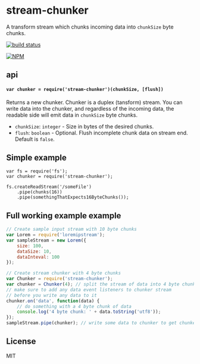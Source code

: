 # stream-chunker

A transform stream which chunks incoming data into `chunkSize` byte chunks.

[![build status](https://secure.travis-ci.org/klyngbaek/stream-chunker.png)](http://travis-ci.org/klyngbaek/stream-chunker)

[![NPM](https://nodei.co/npm/stream-chunker.png)](https://nodei.co/npm/stream-chunker/)

## api

#### `var chunker = require('stream-chunker')(chunkSize, [flush])`
Returns a new chunker. Chunker is a duplex (tansform) stream. You can write data into the
chunker, and regardless of the incoming data, the readable side will emit data
in `chunkSize` byte chunks.

- `chunkSize`: `integer` - Size in bytes of the desired chunks.
- `flush`: `boolean` - Optional. Flush incomplete chunk data on stream end. Default is `false`.

## Simple example
```
var fs = require('fs');
var chunker = require('stream-chunker'); 

fs.createReadStream('/someFile')
  	.pipe(chunks(16))
  	.pipe(somethingThatExpects16ByteChunks());
```

## Full working example example
```javascript
// Create sample input stream with 10 byte chunks
var Lorem = require('loremipstream');
var sampleStream = new Lorem({
	size: 100,
	dataSize: 10,
	dataInteval: 100
});

// Create stream chunker with 4 byte chunks
var Chunker = require('stream-chunker');
var chunker = Chunker(4); // split the stream of data into 4 byte chunks
// make sure to add any data event listeners to chunker stream
// before you write any data to it
chunker.on('data', function(data) {
    // do something with a 4 byte chunk of data
    console.log('4 byte chunk: ' + data.toString('utf8'));
});
sampleStream.pipe(chunker); // write some data to chunker to get chunked
```

## License
MIT
